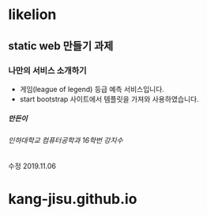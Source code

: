 # likelion

## static web 만들기 과제
### 나만의 서비스 소개하기

- 게임(league of legend) 등급 예측 서비스입니다.
- start bootstrap 사이트에서 템플릿을 가져와 사용하였습니다.


##### 만든이
###### 인하대학교 컴퓨터공학과 16학번 강지수

수정 2019.11.06

# kang-jisu.github.io
